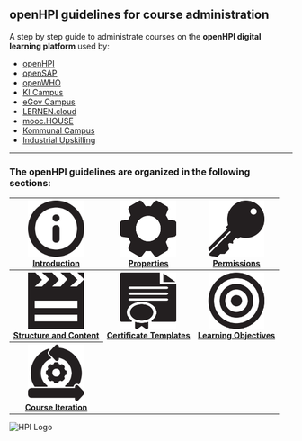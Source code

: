 ## openHPI guidelines for course administration



A step by step guide to administrate courses on the **openHPI digital learning platform** used by:


- [openHPI](https://open.hpi.de/)
- [openSAP](https://open.sap.com/)
- [openWHO](https://openwho.org/)
- [KI Campus](https://ki-campus.org/)
- [eGov Campus](https://egov-campus.org/)
- [LERNEN.cloud](https://lernen.cloud/)
- [mooc.HOUSE](https://mooc.house/)
- [Kommunal Campus](https://lernen.kommunalcampus.de/)
- [Industrial Upskilling](https://www.industrial-upskilling.de/)

- - -

### The openHPI guidelines are organized in the following sections:
<table border="0">
    <tr>
        <th><a target="_blank" href="https://teachingteamguidelines.readthedocs.io/#courseadministration/platform_tour/"><img src="img/01-icon-intro.png" width="100" height="100"/></a> <br> <a target="_blank" href="https://teachingteamguidelines.readthedocs.io/#courseadministration/platform_tour/">Introduction</a></th>
        <th><a target="_blank" href="https://teachingteamguidelines.readthedocs.io/#courseadministration/courseproperties/"><img src="img/02-icon-properties.png" width="100" height="100"/></a> <br> <a target="_blank" href="https://teachingteamguidelines.readthedocs.io/#courseadministration/courseproperties/">Properties</a></th>
        <th><a target="_blank" href="https://teachingteamguidelines.readthedocs.io/#courseadministration/permissions/"><img src="img/03-icon-permissions.png" width="100" height="100"/></a> <br> <a target="_blank" href="https://teachingteamguidelines.readthedocs.io/#courseadministration/permissions/">Permissions</a></th>
    </tr>
    <tr>
        <th><a target="_blank" href="https://teachingteamguidelines.readthedocs.io/#courseadministration/addcontent/modules/"><img src="img/04-icon-structure.png" width="100" height="100"/></a> <br> <a target="_blank" href="https://teachingteamguidelines.readthedocs.io/#courseadministration/addcontent/modules/">Structure and Content</a></th>
        <th><a target="_blank" href="https://teachingteamguidelines.readthedocs.io/#courseadministration/certificatetemplates/"><img src="img/05-icon-certificates.png" width="100" height="100"/></a> <br> <a target="_blank" href="https://teachingteamguidelines.readthedocs.io/#courseadministration/certificatetemplates/">Certificate Templates</a></th>
        <th><a target="_blank" href="https://teachingteamguidelines.readthedocs.io/#courseadministration/learningobjectives/"><img src="img/06-icon-learning-objectives.png" width="100" height="100"/></a> <br> <a target="_blank" href="https://teachingteamguidelines.readthedocs.io/#courseadministration/learningobjectives/">Learning Objectives</a></th>
    </tr>
    <tr>
        <th><a target="_blank" href="https://teachingteamguidelines.readthedocs.io/#courseadministration/createcourseiteration/"><img src="img/07-icon-course-iteration.png" width="100" height="100"/></a> <br> <a target="_blank" href="https://teachingteamguidelines.readthedocs.io/#courseadministration/createcourseiteration/">Course Iteration</a></th>
    </tr>
</table>  

![HPI Logo](img/HPI_Logo.png)
